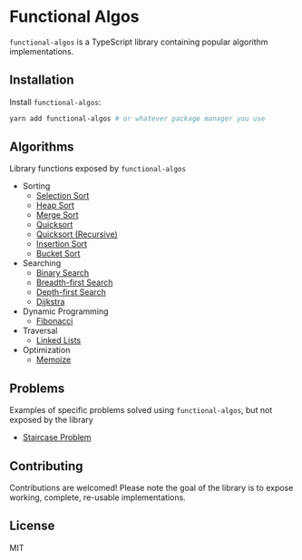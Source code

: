 # Functional Algos

`functional-algos` is a TypeScript library containing popular algorithm implementations.

## Installation

Install `functional-algos`:

```bash
yarn add functional-algos # or whatever package manager you use
```

## Algorithms

Library functions exposed by `functional-algos`

- Sorting
  - [Selection Sort](src/sorting/selection-sort)
  - [Heap Sort](src/sorting/heap-sort)
  - [Merge Sort](src/sorting/merge-sort)
  - [Quicksort](src/sorting/quicksort)
  - [Quicksort (Recursive)](src/sorting/quicksort-recursive)
  - [Insertion Sort](src/sorting/insertion-sort)
  - [Bucket Sort](src/sorting/bucket-sort)
- Searching
  - [Binary Search](src/searching/binary-search)
  - [Breadth-first Search](src/searching/bfs)
  - [Depth-first Search](src/searching/dfs)
  - [Dijkstra](src/searching/dijkstra)
- Dynamic Programming
  - [Fibonacci](src/dynamic/fib)
- Traversal
  - [Linked Lists](src/traversal/linked-list/)
- Optimization
  - [Memoize](src/optimization/memoize/)

## Problems

Examples of specific problems solved using `functional-algos`, but not exposed by the library

- [Staircase Problem](src/problems/staircase/)

## Contributing

Contributions are welcomed! Please note the goal of the library is to expose working, complete, re-usable implementations.

## License

MIT
